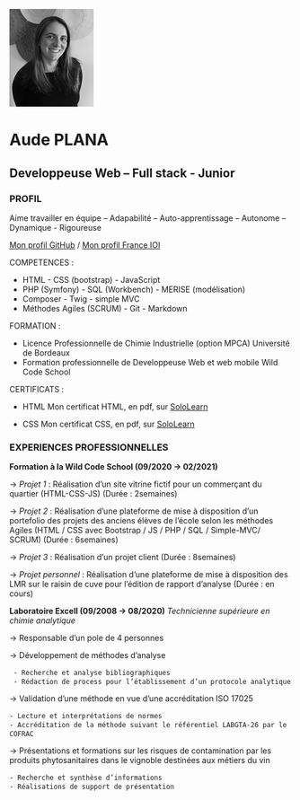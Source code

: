 ![Photo Aude Plana][Ma photo]
# Aude PLANA 
## Developpeuse Web – Full stack - Junior

### PROFIL
Aime travailler en équipe – Adapabilité – Auto-apprentissage – Autonome – Dynamique - Rigoureuse

[Mon profil GitHub](https://github.com/AudePl) / 
[Mon profil France IOI](http://www.france-ioi.org/user/perso.php?sLogin=audeplapla)


COMPETENCES :
* HTML - CSS (bootstrap) - JavaScript
* PHP (Symfony) - SQL (Workbench) - MERISE (modélisation)
* Composer - Twig - simple MVC
* Méthodes Agiles (SCRUM) - Git - Markdown

FORMATION :
* Licence Professionnelle de Chimie Industrielle (option MPCA)
Université de Bordeaux
* Formation professionnelle de Developpeuse Web et web mobile
Wild Code School

CERTIFICATS :
* HTML
Mon certificat HTML, en pdf, sur [SoloLearn](https://www.sololearn.com/Certificate/1014-18189840/pdf/)

* CSS
Mon certificat CSS, en pdf, sur [SoloLearn](https://www.sololearn.com/Certificate/1023-18189840/pdf/)

### EXPERIENCES PROFESSIONNELLES

**Formation à la Wild Code School (09/2020 → 02/2021)**

→ _Projet 1_ : Réalisation d’un site vitrine fictif pour un commerçant du quartier 
(HTML-CSS-JS) (Durée : 2semaines)

→ _Projet 2_ : Réalisation d’une plateforme de mise à disposition d’un portefolio des projets des anciens élèves de l’école selon les méthodes Agiles
(HTML / CSS avec Bootstrap / JS / PHP / SQL / Simple-MVC/ SCRUM) (Durée : 6semaines)

→ _Projet 3_ : Réalisation d’un projet client (Durée : 8semaines)

→ _Projet personnel_ : Réalisation d’une plateforme de mise à disposition des LMR sur le raisin de cuve pour l’édition de rapport d’analyse (Durée : en cours)

**Laboratoire Excell (09/2008 → 08/2020)**
_Technicienne supérieure en chimie analytique_

→ Responsable d’un pole de 4 personnes

→ Développement de méthodes d’analyse

	 - Recherche et analyse bibliographiques
	 - Rédaction de process pour l’établissement d’un protocole analytique

→ Validation d’une méthode en vue d’une accréditation ISO 17025

	- Lecture et interprétations de normes
	- Accréditation de la méthode suivant le référentiel LABGTA-26 par le COFRAC

→ Présentations et formations sur les risques de contamination par les produits phytosanitaires dans le vignoble destinées aux métiers du vin

	- Recherche et synthèse d’informations
	- Réalisations de support de présentation

[Ma photo]: https://github.com/AudePl/MonProfil/blob/main/small_IMG_20200406_180937.jpg
